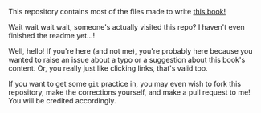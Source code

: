 This repository contains most of the files made to write [this book!](https://bookdown.org/connect/#/apps/f9a4a516-a67e-4e06-a490-a236a8ce2ce1/access/2426)

Wait wait wait wait, someone's actually visited this repo? I haven't even finished the readme yet...!

Well, hello! If you're here (and not me), you're probably here because you wanted to raise an issue about a typo or a suggestion about this book's content. Or, you really just like clicking links, that's valid too.

If you want to get some `git` practice in, you may even wish to fork this repository, make the corrections yourself, and make a pull request to me! You will be credited accordingly.
